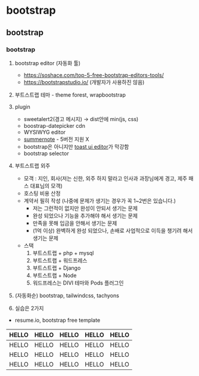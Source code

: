#  bootstrap
## bootstrap
### bootstrap
1. bootstrap editor (자동화 툴)
    * https://soshace.com/top-5-free-bootstrap-editors-tools/
    * https://bootstrapstudio.io/ (개발자가 사용하진 않음)
2. 부트스트랩 테마 - theme forest, wrapbootstrap
3. plugin
    * sweetalert2(경고 메시지) -> dist안에 min(js, css)
    * boostrap-datepicker cdn
    * WYSIWYG editor
    * [summernote](https://summernote.org/) - 5버전 지원 X
    * bootstrap은 아니지만 [toast ui editor](https://ui.toast.com/tui-editor)가 막강함
    * bootstrap selector
5. 부트스트랩 외주
    * 모객 : 지인, 회사(저는 신한, 외주 하지 말라고 인사과 과장님에게 경고, 제주 패스 대표님의 모객)
    * 호스팅 비용 산정
    * 계약서 필히 작성 (나중에 문제가 생기는 경우가 꼭 1~2번은 있습니다.)
       - 저는 그런적이 없지만 완성이 안되서 생기는 문제
       - 완성 되었으나 기능을 추가해야 해서 생기는 문제
       - 만족을 못해 입금을 안해서 생기는 문제
       - (1억 이상) 완벽하게 완성 되었으나, 손배로 사업적으로 이득을 챙기려 해서 생기는 문제
    * 스택 
        1.  부트스트랩 + php + mysql
        1. 부트스트랩 + 워드프레스
        2. 부트스트랩 + Django
        3. 부트스트랩 + Node
        5. 워드프레스는 DIVI 테마와 Pods 플러그인


6. (자동화순) bootstrap, tailwindcss, tachyons


7. 실습은 2가지
  - resume.io, bootstrap free template

  | HELLO | HELLO | HELLO | HELLO | HELLO |
|-------|-------|-------|-------|-------|
| HELLO | HELLO | HELLO | HELLO | HELLO |
| HELLO | HELLO | HELLO | HELLO | HELLO |
| HELLO | HELLO | HELLO | HELLO | HELLO |